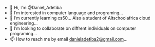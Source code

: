 - 👋 Hi, I’m @Daniel_Adetiba
- 👀 I’m interested in computer language and programing...
- 🌱 I’m currently learning cs50... Also a student of Altschoolafrica cloud engineering... 
- 💞️ I’m looking to collaborate on diffrent individuals on computer programing...
- 📫 How to reach me by email danieladetiba2@gmail.com...

<!---
otimstheman/otimstheman is a ✨ special ✨ repository because its `README.md` (this file) appears on your GitHub profile.
You can click the Preview link to take a look at your changes.
--->

